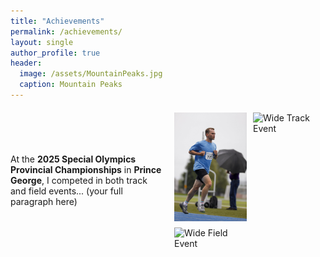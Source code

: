 ```yaml
---
title: "Achievements"
permalink: /achievements/
layout: single
author_profile: true
header:
  image: /assets/MountainPeaks.jpg
  caption: Mountain Peaks
---
```


<div style="display: flex; align-items: center; gap: 20px; margin-top: 20px;">
  <div style="flex: 1;">
    <p>
      At the <strong>2025 Special Olympics Provincial Championships</strong> in <strong>Prince George</strong>, I competed in both track and field events... (your full paragraph here)
    </p>
  </div>

  <div style="flex: 1; display: grid; grid-template-columns: 1fr 1fr; gap: 10px;">
    <img src="/assets/images/IMG_2025071106.jpg" alt="Tall Medal Image" style="width: 100%; object-fit: cover;">
    <img src="/assets/images/IMG_2025071102.jpg" alt="Wide Track Event" style="width: 100%; object-fit: cover;">
    <img src="/assets/images/IMG_2025071104.jpg" alt="Wide Field Event" style="width: 100%; object-fit: cover;">
  </div>
</div>
